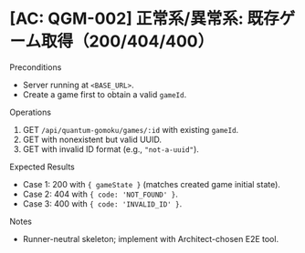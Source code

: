 # [AC: QGM-002] 正常系/異常系: 既存ゲーム取得（200/404/400）

Preconditions
- Server running at `<BASE_URL>`.
- Create a game first to obtain a valid `gameId`.

Operations
1) GET `/api/quantum-gomoku/games/:id` with existing `gameId`.
2) GET with nonexistent but valid UUID.
3) GET with invalid ID format (e.g., `"not-a-uuid"`).

Expected Results
- Case 1: 200 with `{ gameState }` (matches created game initial state).
- Case 2: 404 with `{ code: 'NOT_FOUND' }`.
- Case 3: 400 with `{ code: 'INVALID_ID' }`.

Notes
- Runner-neutral skeleton; implement with Architect-chosen E2E tool.


